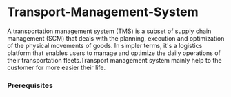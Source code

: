 # Transport-Management-System
A transportation management system (TMS) is a subset of supply chain management (SCM) that deals with the planning, execution and optimization of the physical movements of goods. In simpler terms, it's a logistics platform that enables users to manage and optimize the daily operations of their transportation fleets.Transport management system mainly help to the customer for more easier their life.
### Prerequisites
